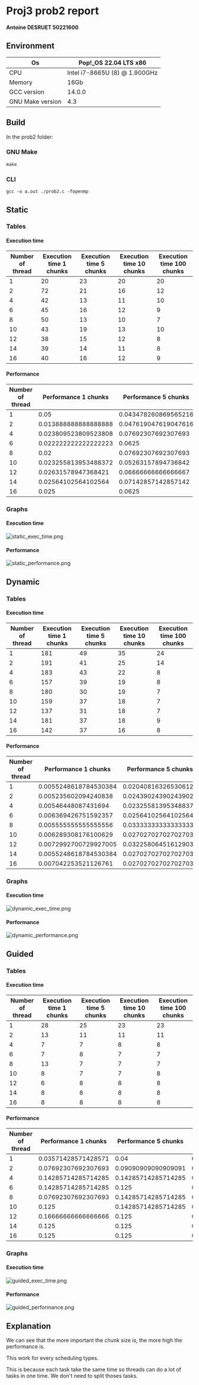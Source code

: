 # Proj3 prob2 report

__Antoine DESRUET 50221600__

## Environment

| Os               | Pop!_OS 22.04 LTS x86         |
|------------------|-------------------------------|
| CPU              | Intel i7-8665U (8) @ 1.900GHz |
| Memory           | 16Gb                          |
| GCC version      | 14.0.0                        |
| GNU Make version | 4.3                           | 

## Build

In the prob2 folder:

### GNU Make

```shell
make
```

### CLI

```shell
gcc -o a.out ./prob2.c -fopenmp
```


## Static

### Tables

#### Execution time

|Number of thread|Execution time 1 chunks|Execution time 5 chunks|Execution time 10 chunks|Execution time 100 chunks|
|----------------|-----------------------|-----------------------|------------------------|-------------------------|
|1               |20                     |23                     |20                      |20                       |
|2               |72                     |21                     |16                      |12                       |
|4               |42                     |13                     |11                      |10                       |
|6               |45                     |16                     |12                      |9                        |
|8               |50                     |13                     |10                      |7                        |
|10              |43                     |19                     |13                      |10                       |
|12              |38                     |15                     |12                      |8                        |
|14              |39                     |14                     |11                      |8                        |
|16              |40                     |16                     |12                      |9                        |

#### Performance

|Number of thread|Performance 1 chunks|Performance 5 chunks|Performance 10 chunks|Performance 100 chunks|
|----------------|--------------------|--------------------|---------------------|----------------------|
|1               |0.05                |0.043478260869565216|0.05                 |0.05                  |
|2               |0.013888888888888888|0.047619047619047616|0.0625               |0.08333333333333333   |
|4               |0.023809523809523808|0.07692307692307693 |0.09090909090909091  |0.1                   |
|6               |0.022222222222222223|0.0625              |0.08333333333333333  |0.1111111111111111    |
|8               |0.02                |0.07692307692307693 |0.1                  |0.14285714285714285   |
|10              |0.023255813953488372|0.05263157894736842 |0.07692307692307693  |0.1                   |
|12              |0.02631578947368421 |0.06666666666666667 |0.08333333333333333  |0.125                 |
|14              |0.02564102564102564 |0.07142857142857142 |0.09090909090909091  |0.125                 |
|16              |0.025               |0.0625              |0.08333333333333333  |0.1111111111111111    |

### Graphs

#### Execution time

![static_exec_time.png](benchmark%2Fresults%2Fstatic_exec_time.png)

#### Performance

![static_performance.png](benchmark%2Fresults%2Fstatic_performance.png)

## Dynamic

### Tables

#### Execution time

|Number of thread|Execution time 1 chunks|Execution time 5 chunks|Execution time 10 chunks|Execution time 100 chunks|
|----------------|-----------------------|-----------------------|------------------------|-------------------------|
|1               |181                    |49                     |35                      |24                       |
|2               |191                    |41                     |25                      |14                       |
|4               |183                    |43                     |22                      |8                        |
|6               |157                    |39                     |19                      |8                        |
|8               |180                    |30                     |19                      |7                        |
|10              |159                    |37                     |18                      |7                        |
|12              |137                    |31                     |18                      |7                        |
|14              |181                    |37                     |18                      |9                        |
|16              |142                    |37                     |16                      |8                        |

#### Performance

|Number of thread|Performance 1 chunks |Performance 5 chunks|Performance 10 chunks|Performance 100 chunks|
|----------------|---------------------|--------------------|---------------------|----------------------|
|1               |0.0055248618784530384|0.02040816326530612 |0.02857142857142857  |0.041666666666666664  |
|2               |0.005235602094240838 |0.024390243902439025|0.04                 |0.07142857142857142   |
|4               |0.00546448087431694  |0.023255813953488372|0.045454545454545456 |0.125                 |
|6               |0.006369426751592357 |0.02564102564102564 |0.05263157894736842  |0.125                 |
|8               |0.005555555555555556 |0.03333333333333333 |0.05263157894736842  |0.14285714285714285   |
|10              |0.006289308176100629 |0.02702702702702703 |0.05555555555555555  |0.14285714285714285   |
|12              |0.0072992700729927005|0.03225806451612903 |0.05555555555555555  |0.14285714285714285   |
|14              |0.0055248618784530384|0.02702702702702703 |0.05555555555555555  |0.1111111111111111    |
|16              |0.007042253521126761 |0.02702702702702703 |0.0625               |0.125                 |

### Graphs

#### Execution time

![dynamic_exec_time.png](benchmark%2Fresults%2Fdynamic_exec_time.png)

#### Performance

![dynamic_performance.png](benchmark%2Fresults%2Fdynamic_performance.png)

## Guided

### Tables

#### Execution time

|Number of thread|Execution time 1 chunks|Execution time 5 chunks|Execution time 10 chunks|Execution time 100 chunks|
|----------------|-----------------------|-----------------------|------------------------|-------------------------|
|1               |28                     |25                     |23                      |23                       |
|2               |13                     |11                     |11                      |11                       |
|4               |7                      |7                      |8                       |8                        |
|6               |7                      |8                      |7                       |7                        |
|8               |13                     |7                      |7                       |7                        |
|10              |8                      |7                      |7                       |8                        |
|12              |6                      |8                      |8                       |8                        |
|14              |8                      |8                      |8                       |8                        |
|16              |8                      |8                      |8                       |8                        |

#### Performance

|Number of thread|Performance 1 chunks|Performance 5 chunks|Performance 10 chunks|Performance 100 chunks|
|----------------|--------------------|--------------------|---------------------|----------------------|
|1               |0.03571428571428571 |0.04                |0.043478260869565216 |0.043478260869565216  |
|2               |0.07692307692307693 |0.09090909090909091 |0.09090909090909091  |0.09090909090909091   |
|4               |0.14285714285714285 |0.14285714285714285 |0.125                |0.125                 |
|6               |0.14285714285714285 |0.125               |0.14285714285714285  |0.14285714285714285   |
|8               |0.07692307692307693 |0.14285714285714285 |0.14285714285714285  |0.14285714285714285   |
|10              |0.125               |0.14285714285714285 |0.14285714285714285  |0.125                 |
|12              |0.16666666666666666 |0.125               |0.125                |0.125                 |
|14              |0.125               |0.125               |0.125                |0.125                 |
|16              |0.125               |0.125               |0.125                |0.125                 |

### Graphs

#### Execution time

![guided_exec_time.png](benchmark%2Fresults%2Fguided_exec_time.png)

#### Performance

![guided_performance.png](benchmark%2Fresults%2Fguided_performance.png)

## Explanation

We can see that the more important the chunk size is, the more high the performance is.

This work for every scheduling types.

This is because each task take the same time so threads can do a lot of tasks in one time. We don't need to split thoses tasks.